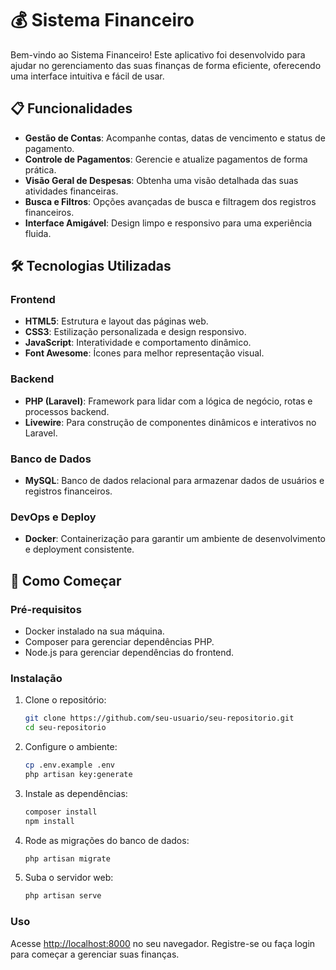 # 💰 Sistema Financeiro

Bem-vindo ao Sistema Financeiro! Este aplicativo foi desenvolvido para ajudar no gerenciamento das suas finanças de forma eficiente, oferecendo uma interface intuitiva e fácil de usar.

## 📋 Funcionalidades

- **Gestão de Contas**: Acompanhe contas, datas de vencimento e status de pagamento.
- **Controle de Pagamentos**: Gerencie e atualize pagamentos de forma prática.
- **Visão Geral de Despesas**: Obtenha uma visão detalhada das suas atividades financeiras.
- **Busca e Filtros**: Opções avançadas de busca e filtragem dos registros financeiros.
- **Interface Amigável**: Design limpo e responsivo para uma experiência fluida.

## 🛠️ Tecnologias Utilizadas

### Frontend
- **HTML5**: Estrutura e layout das páginas web.
- **CSS3**: Estilização personalizada e design responsivo.
- **JavaScript**: Interatividade e comportamento dinâmico.
- **Font Awesome**: Ícones para melhor representação visual.

### Backend
- **PHP (Laravel)**: Framework para lidar com a lógica de negócio, rotas e processos backend.
- **Livewire**: Para construção de componentes dinâmicos e interativos no Laravel.

### Banco de Dados
- **MySQL**: Banco de dados relacional para armazenar dados de usuários e registros financeiros.

### DevOps e Deploy
- **Docker**: Containerização para garantir um ambiente de desenvolvimento e deployment consistente.

## 🚀 Como Começar

### Pré-requisitos
- Docker instalado na sua máquina.
- Composer para gerenciar dependências PHP.
- Node.js para gerenciar dependências do frontend.

### Instalação

1. Clone o repositório:
    ```bash
    git clone https://github.com/seu-usuario/seu-repositorio.git
    cd seu-repositorio
    ```

2. Configure o ambiente:
    ```bash
    cp .env.example .env
    php artisan key:generate
    ```

3. Instale as dependências:
    ```bash
    composer install
    npm install
    ```

4. Rode as migrações do banco de dados:
    ```bash
    php artisan migrate
    ```

5. Suba o servidor web:
    ```bash
    php artisan serve
    ```

### Uso

Acesse [http://localhost:8000](http://localhost:8000) no seu navegador. Registre-se ou faça login para começar a gerenciar suas finanças.


